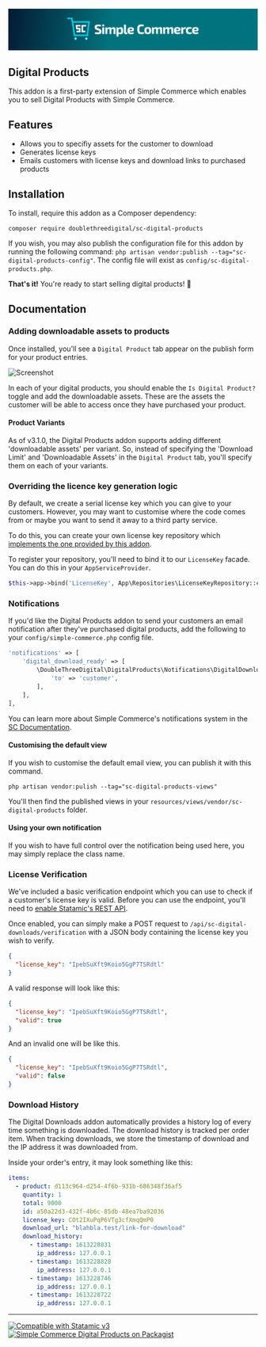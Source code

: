<!-- statamic:hide -->

![Banner](./banner.png)

## Digital Products

<!-- /statamic:hide -->

This addon is a first-party extension of Simple Commerce which enables you to sell Digital Products with Simple Commerce.

## Features

- Allows you to specifiy assets for the customer to download
- Generates license keys
- Emails customers with license keys and download links to purchased products

## Installation

To install, require this addon as a Composer dependency:

```
composer require doublethreedigital/sc-digital-products
```

If you wish, you may also publish the configuration file for this addon by running the following command: `php artisan vendor:publish --tag="sc-digital-products-config"`. The config file will exist as `config/sc-digital-products.php`.

**That's it!** You're ready to start selling digital products! 🎉

## Documentation

### Adding downloadable assets to products

Once installed, you'll see a `Digital Product` tab appear on the publish form for your product entries.

![Screenshot](https://raw.githubusercontent.com/doublethreedigital/sc-digital-products/master/publish-form.png)

In each of your digital products, you should enable the `Is Digital Product?` toggle and add the downloadable assets. These are the assets the customer will be able to access once they have purchased your product.

#### Product Variants

As of v3.1.0, the Digital Products addon supports adding different 'downloadable assets' per variant. So, instead of specifying the 'Download Limit' and 'Downloadable Assets' in the `Digital Product` tab, you'll specify them on each of your variants.

### Overriding the licence key generation logic

By default, we create a serial license key which you can give to your customers. However, you may want to customise where the code comes from or maybe you want to send it away to a third party service.

To do this, you can create your own license key repository which [implements the one provided by this addon](https://github.com/doublethreedigital/sc-digital-products/blob/master/src/Contracts/LicenseKeyRepository.php).

To register your repository, you'll need to bind it to our `LicenseKey` facade. You can do this in your `AppServiceProvider`.

```php
$this->app->bind('LicenseKey', App\Repositories\LicenseKeyRepository::class);
```

### Notifications

If you'd like the Digital Products addon to send your customers an email notification after they've purchased digital products, add the following to your `config/simple-commerce.php` config file.

```php
'notifications' => [
    'digital_download_ready' => [
        \DoubleThreeDigital\DigitalProducts\Notifications\DigitalDownloadsNotification::class => [
            'to' => 'customer',
        ],
    ],
],
```

You can learn more about Simple Commerce's notifications system in the [SC Documentation](https://simple-commerce.duncanmcclean.com/notifications).

#### Customising the default view

If you wish to customise the default email view, you can publish it with this command.

```
php artisan vendor:pulish --tag="sc-digital-products-views"
```

You'll then find the published views in your `resources/views/vendor/sc-digital-products` folder.

#### Using your own notification

If you wish to have full control over the notification being used here, you may simply replace the class name.

### License Verification

We've included a basic verification endpoint which you can use to check if a customer's license key is valid. Before you can use the endpoint, you'll need to [enable Statamic's REST API](https://statamic.dev/rest-api#enable-the-api).

Once enabled, you can simply make a POST request to `/api/sc-digital-downloads/verification` with a JSON body containing the license key you wish to verify.

```json
{
  "license_key": "IpebSuXft9Koio5GgP7TSRdtl"
}
```

A valid response will look like this:

```json
{
  "license_key": "IpebSuXft9Koio5GgP7TSRdtl",
  "valid": true
}
```

And an invalid one will be like this.

```json
{
  "license_key": "IpebSuXft9Koio5GgP7TSRdtl",
  "valid": false
}
```

### Download History

The Digital Downloads addon automatically provides a history log of every time something is downloaded. The download history is tracked per order item. When tracking downloads, we store the timestamp of download and the IP address it was downloaded from.

Inside your order's entry, it may look something like this:

```yaml
items:
  - product: d113c964-d254-4f6b-931b-686348f36af5
    quantity: 1
    total: 9000
    id: a50a22d3-432f-4b6c-85db-48ea7ba92036
    license_key: COt2IXuPqP6VTg3cfXmqQmP0
    download_url: "blahbla.test/link-for-download"
    download_history:
      - timestamp: 1613228831
        ip_address: 127.0.0.1
      - timestamp: 1613228828
        ip_address: 127.0.0.1
      - timestamp: 1613228746
        ip_address: 127.0.0.1
      - timestamp: 1613228722
        ip_address: 127.0.0.1
```

<!-- statamic:hide -->

---

<p>
<a href="https://statamic.com"><img src="https://img.shields.io/badge/Statamic-3.0+-FF269E?style=for-the-badge" alt="Compatible with Statamic v3"></a>
<a href="https://packagist.org/packages/doublethreedigital/sc-digital-products/stats"><img src="https://img.shields.io/packagist/v/doublethreedigital/sc-digital-products?style=for-the-badge" alt="Simple Commerce Digital Products on Packagist"></a>
</p>

<!-- /statamic:hide -->
